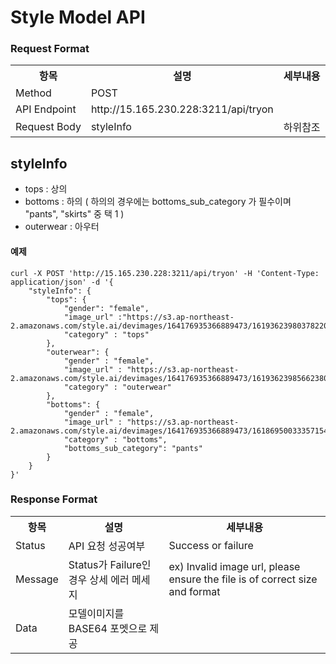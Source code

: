 # Style Model API 


### Request Format
<table>
  <tr>
    <th>항목</th>
    <th>설명</th>
    <th>세부내용</th>
  </tr>
  <tr>
    <td>Method</td>
    <td>POST</td>
    <td></td>
  </tr>
  <tr>
    <td>API Endpoint</td>
    <td>http://15.165.230.228:3211/api/tryon</td>
    <td></td>
  </tr>
  <tr>
    <td>Request Body</td>
    <td>styleInfo</td>
    <td>하위참조</td>
  </tr>
</table>

## styleInfo
- tops : 상의
- bottoms : 하의 ( 하의의 경우에는 bottoms_sub_category 가 필수이며 "pants", "skirts" 중 택 1 )
- outerwear : 아우터

#### 예제
```
curl -X POST 'http://15.165.230.228:3211/api/tryon' -H 'Content-Type: application/json' -d '{
    "styleInfo": {
        "tops": {
            "gender": "female",
            "image_url" :"https://s3.ap-northeast-2.amazonaws.com/style.ai/devimages/164176935366889473/161936239803782208.png",
            "category" : "tops"
        },
        "outerwear": {
            "gender" : "female",
            "image_url" : "https://s3.ap-northeast-2.amazonaws.com/style.ai/devimages/164176935366889473/161936239856623808.png",
            "category" : "outerwear"
        },
        "bottoms": {
            "gender" : "female",
            "image_url" : "https://s3.ap-northeast-2.amazonaws.com/style.ai/devimages/164176935366889473/161869500333571547.png",
            "category" : "bottoms",
            "bottoms_sub_category": "pants"
        }
    }
}'
```


### Response Format
<table>
  <tr>
    <th>항목</th>
    <th>설명</th>
    <th>세부내용</th>
  </tr>
  <tr>
    <td>Status</td>
    <td>API 요청 성공여부</td>
    <td>Success or failure</td>
  </tr>
  <tr>
    <td>Message</td>
    <td>Status가 Failure인 경우 상세 에러 메세지</td>
    <td>ex) Invalid image url, please ensure the file is of correct size and format</td>
  </tr>
  <tr>
    <td>Data</td>
    <td>모델이미지를 BASE64 포멧으로 제공 </td>
    <td></td>
  </tr>
</table>
